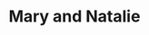 ---
raw_url: https://prdwebappstorage.blob.core.windows.net/kansaspattons/images/gallery-2009-10-18/img58423.jpg
thumb_url: https://prdwebappstorage.blob.core.windows.net/kansaspattons/images/gallery-2009-10-18/thumb_img58423.jpg
index: 3
title: Mary and Natalie
---